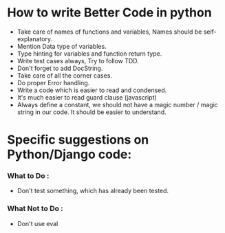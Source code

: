 # How to write Better Code in python

- Take care of names of functions and variables, Names should be self-explanatory.
- Mention Data type of variables.
- Type hinting for variables and function return type.
- Write test cases always, Try to follow TDD.
- Don't forget to add DocString.
- Take care of all the corner cases.
- Do proper Error handling.
- Write a code which is easier to read and condensed.
- It's much easier to read guard clause (javascript)
- Always define a constant, we should not have a magic number / magic string in our code. It should be easier to understand.


# Specific suggestions on Python/Django code:


### What to Do : 

- Don't test something, which has already been tested.


### What Not to Do :

- Don't use eval
